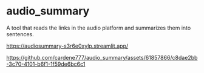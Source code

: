 # audio_summary
A tool that reads the links in the audio platform and summarizes them into sentences.

https://audiosummary-s3r6e0xylp.streamlit.app/

https://github.com/cardene777/audio_summary/assets/61857866/c8dae2bb-3c70-4101-b6f1-1f59de6bc6c1

